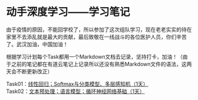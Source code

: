 # 动手深度学习——学习笔记

由于疫情的原因，不能回学校了，所以参加了这次组队学习，现在老老实实的待在家里不去添乱就是最大的贡献，最后致敬在一线战斗的各位医护人员，你们辛苦了。武汉加油，中国加油！

根据学习计划每个Task都用一个Markdown文档去记录，坚持打卡，加油！（由于之前的笔记都在有道云笔记上记录所以还没有熟悉Markdown文件的语法，这两天会不断更新改正）

Task01：[线性回归；Softmax与分类模型、多层感知机（1天）](https://github.com/makeittrue/dssdxx-learning-note/tree/master/Task01)
<br/>
Task02：[文本预处理；语言模型；循环神经网络基础（1天）](https://github.com/makeittrue/dssdxx-learning-note/tree/master/Task02)

